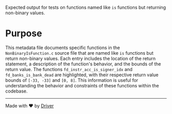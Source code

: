 <!--------------------------------------------------------------------------------->
<!-- IMPORTANT: This file is auto-generated by Driver (https://driver.ai). -------->
<!-- Manual edits may be overwritten on future commits. --------------------------->
<!--------------------------------------------------------------------------------->

Expected output for tests on functions named like `is` functions but returning non-binary values.

# Purpose
This metadata file documents specific functions in the `NonBinaryIsFunction.c` source file that are named like `is` functions but return non-binary values. Each entry includes the location of the return statement, a description of the function's behavior, and the bounds of the return value. The functions `fd_instr_acc_is_signer_idx` and `fd_banks_is_bank_dead` are highlighted, with their respective return value bounds of `[-33, -33]` and `[0, 8]`. This information is useful for understanding the behavior and constraints of these functions within the codebase.

---
Made with ❤️ by [Driver](https://www.driver.ai/)